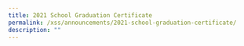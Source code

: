 ```yaml
---
title: 2021 School Graduation Certificate
permalink: /xss/announcements/2021-school-graduation-certificate/
description: ""
---
```

